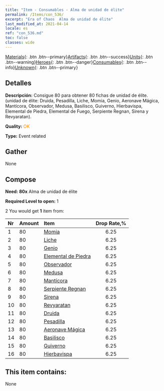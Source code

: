 ```yaml
---
title: "Item - Consumables - Alma de unidad de élite"
permalink: /Items/con_536/
excerpt: "Era of Chaos  Alma de unidad de élite"
last_modified_at: 2021-04-14
locale: es
ref: "con_536.md"
toc: false
classes: wide
---
```

 [Materials](/es/Items/){: .btn .btn--primary}[Artifacts](/es/Items/Artifacts/){: .btn .btn--success}[Units](/es/Items/Units/){: .btn .btn--warning}[Heroes](/es/Items/Heroes/){: .btn .btn--danger}[Consumables](/es/Items/Consumables/){: .btn .btn--info}[Unknown](/es/Items/Unknown/){: .btn .btn--primary}

## Detalles
 **Descripción:** Consigue 80 para obtener 80 fichas de unidad de élite. (unidad de élite: Druida, Pesadilla, Liche, Momia, Genio, Aeronave Mágica, Mantícora, Observador, Medusa, Basilisco, Guiverno, Hierbavispa, Elemental de Piedra, Elemental de Fuego, Serpiente Regnan, Sirena y Revyaratan).

 **Quality:** <span style="color: #FF8C00">OK</span>

 **Type:** Event related

## Gather

  None

## Compose

 **Need: 80x** Alma de unidad de élite

 **Required Level to open:** 1

 2 You would get **1** item  from:

  | Nr | Amount |     Item    | Drop Rate,% |
  |:---|:-------|:------------|:---------:|
  | 1 | 80 | [Momia](/es/Items/unt_215/) | 6.25 | 
  | 2 | 80 | [Liche](/es/Items/unt_212/) | 6.25 | 
  | 3 | 80 | [Genio](/es/Items/unt_239/) | 6.25 | 
  | 4 | 80 | [Elemental de Piedra](/es/Items/unt_266/) | 6.25 | 
  | 5 | 80 | [Observador](/es/Items/unt_246/) | 6.25 | 
  | 6 | 80 | [Medusa](/es/Items/unt_247/) | 6.25 | 
  | 7 | 80 | [Mantícora](/es/Items/unt_249/) | 6.25 | 
  | 8 | 80 | [Serpiente Regnan](/es/Items/unt_276/) | 6.25 | 
  | 9 | 80 | [Sirena](/es/Items/unt_277/) | 6.25 | 
  | 10 | 80 | [Revyaratan](/es/Items/unt_280/) | 6.25 | 
  | 11 | 80 | [Druida](/es/Items/unt_206/) | 6.25 | 
  | 12 | 80 | [Pesadilla](/es/Items/unt_233/) | 6.25 | 
  | 13 | 80 | [Aeronave Mágica](/es/Items/unt_242/) | 6.25 | 
  | 14 | 80 | [Basilisco](/es/Items/unt_256/) | 6.25 | 
  | 15 | 80 | [Guiverno](/es/Items/unt_258/) | 6.25 | 
  | 16 | 80 | [Hierbavispa](/es/Items/unt_260/) | 6.25 | 


## This item contains:

  None

